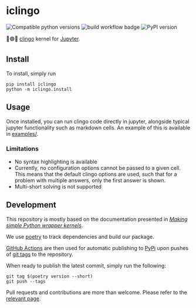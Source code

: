 # iclingo

![Compatible python versions](https://img.shields.io/pypi/pyversions/iclingo)
![build workflow
badge](https://img.shields.io/github/workflow/status/thesofakillers/iclingo/build)
![PyPI version](https://badge.fury.io/py/iclingo.svg)

🔴🟢🔵 [clingo](https://potassco.org/clingo/) kernel for
[Jupyter](https://jupyter.org/).

## Install

To install, simply run

```console
pip install iclingo
python -m iclingo.install
```

## Usage

Once installed, you can run clingo code directly in jupyter, alongside typical
jupyter functionality such as markdown cells. An example of this is available in
[examples/](examples/).

### Limitations

- No syntax highlighting is available
- Currently, no configuration options cannot be passed to a given cell. This
  means that the default clingo options are used, such that for a problem with
  multiple answers, only the first answer is shown.
- Multi-short solving is not supported

## Development

This repository is mostly based on the documentation presented in
[_Making simple Python wrapper kernels_](https://jupyter-client.readthedocs.io/en/stable/wrapperkernels.html).

We use [poetry](https://python-poetry.org/) to track dependencies and build our
package.

[GitHub Actions](https://github.com/features/actions) are then used for
automatic publishing to [PyPi](https://pypi.org/) upon pushes of
[git tags](https://git-scm.com/book/en/v2/Git-Basics-Tagging) to the repository.

When ready to publish the latest commit, simply run the following:

```console
git tag $(poetry version --short)
git push --tags
```

Pull requests and contributions are more than welcome. Please refer to the
[relevant page](https://github.com/thesofakillers/iclingo/contribute).
